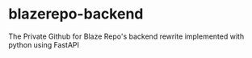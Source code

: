 # blazerepo-backend
The Private Github for Blaze Repo's backend rewrite implemented with python using FastAPI

